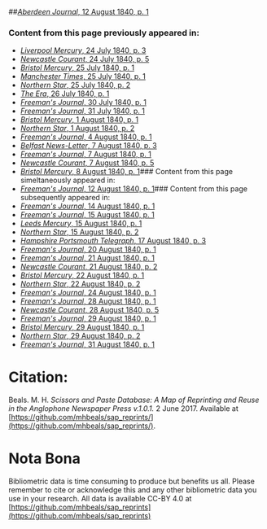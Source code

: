 ##[*Aberdeen Journal*, 12 August 1840, p. 1](https://mhbeals.github.io/sap_html/Aberdeen-Journal/Aberdeen-Journal-12-August-1840-p-1)

### Content from this page previously appeared in:
+ [*Liverpool Mercury*, 24 July 1840, p. 3](https://mhbeals.github.io/sap_html/Liverpool-Mercury/Liverpool-Mercury-24-July-1840-p-3)
+ [*Newcastle Courant*, 24 July 1840, p. 5](https://mhbeals.github.io/sap_html/Newcastle-Courant/Newcastle-Courant-24-July-1840-p-5)
+ [*Bristol Mercury*, 25 July 1840, p. 1](https://mhbeals.github.io/sap_html/Bristol-Mercury/Bristol-Mercury-25-July-1840-p-1)
+ [*Manchester Times*, 25 July 1840, p. 1](https://mhbeals.github.io/sap_html/Manchester-Times/Manchester-Times-25-July-1840-p-1)
+ [*Northern Star*, 25 July 1840, p. 2](https://mhbeals.github.io/sap_html/Northern-Star/Northern-Star-25-July-1840-p-2)
+ [*The Era*, 26 July 1840, p. 1](https://mhbeals.github.io/sap_html/The-Era/The-Era-26-July-1840-p-1)
+ [*Freeman's Journal*, 30 July 1840, p. 1](https://mhbeals.github.io/sap_html/Freeman's-Journal/Freeman's-Journal-30-July-1840-p-1)
+ [*Freeman's Journal*, 31 July 1840, p. 1](https://mhbeals.github.io/sap_html/Freeman's-Journal/Freeman's-Journal-31-July-1840-p-1)
+ [*Bristol Mercury*, 1 August 1840, p. 1](https://mhbeals.github.io/sap_html/Bristol-Mercury/Bristol-Mercury-1-August-1840-p-1)
+ [*Northern Star*, 1 August 1840, p. 2](https://mhbeals.github.io/sap_html/Northern-Star/Northern-Star-1-August-1840-p-2)
+ [*Freeman's Journal*, 4 August 1840, p. 1](https://mhbeals.github.io/sap_html/Freeman's-Journal/Freeman's-Journal-4-August-1840-p-1)
+ [*Belfast News-Letter*, 7 August 1840, p. 3](https://mhbeals.github.io/sap_html/Belfast-News-Letter/Belfast-News-Letter-7-August-1840-p-3)
+ [*Freeman's Journal*, 7 August 1840, p. 1](https://mhbeals.github.io/sap_html/Freeman's-Journal/Freeman's-Journal-7-August-1840-p-1)
+ [*Newcastle Courant*, 7 August 1840, p. 5](https://mhbeals.github.io/sap_html/Newcastle-Courant/Newcastle-Courant-7-August-1840-p-5)
+ [*Bristol Mercury*, 8 August 1840, p. 1](https://mhbeals.github.io/sap_html/Bristol-Mercury/Bristol-Mercury-8-August-1840-p-1)### Content from this page simeltaneously appeared in:
+ [*Freeman's Journal*, 12 August 1840, p. 1](https://mhbeals.github.io/sap_html/Freeman's-Journal/Freeman's-Journal-12-August-1840-p-1)### Content from this page subsequently appeared in:
+ [*Freeman's Journal*, 14 August 1840, p. 1](https://mhbeals.github.io/sap_html/Freeman's-Journal/Freeman's-Journal-14-August-1840-p-1)
+ [*Freeman's Journal*, 15 August 1840, p. 1](https://mhbeals.github.io/sap_html/Freeman's-Journal/Freeman's-Journal-15-August-1840-p-1)
+ [*Leeds Mercury*, 15 August 1840, p. 1](https://mhbeals.github.io/sap_html/Leeds-Mercury/Leeds-Mercury-15-August-1840-p-1)
+ [*Northern Star*, 15 August 1840, p. 2](https://mhbeals.github.io/sap_html/Northern-Star/Northern-Star-15-August-1840-p-2)
+ [*Hampshire Portsmouth Telegraph*, 17 August 1840, p. 3](https://mhbeals.github.io/sap_html/Hampshire-Portsmouth-Telegraph/Hampshire-Portsmouth-Telegraph-17-August-1840-p-3)
+ [*Freeman's Journal*, 20 August 1840, p. 1](https://mhbeals.github.io/sap_html/Freeman's-Journal/Freeman's-Journal-20-August-1840-p-1)
+ [*Freeman's Journal*, 21 August 1840, p. 1](https://mhbeals.github.io/sap_html/Freeman's-Journal/Freeman's-Journal-21-August-1840-p-1)
+ [*Newcastle Courant*, 21 August 1840, p. 2](https://mhbeals.github.io/sap_html/Newcastle-Courant/Newcastle-Courant-21-August-1840-p-2)
+ [*Bristol Mercury*, 22 August 1840, p. 1](https://mhbeals.github.io/sap_html/Bristol-Mercury/Bristol-Mercury-22-August-1840-p-1)
+ [*Northern Star*, 22 August 1840, p. 2](https://mhbeals.github.io/sap_html/Northern-Star/Northern-Star-22-August-1840-p-2)
+ [*Freeman's Journal*, 24 August 1840, p. 1](https://mhbeals.github.io/sap_html/Freeman's-Journal/Freeman's-Journal-24-August-1840-p-1)
+ [*Freeman's Journal*, 28 August 1840, p. 1](https://mhbeals.github.io/sap_html/Freeman's-Journal/Freeman's-Journal-28-August-1840-p-1)
+ [*Newcastle Courant*, 28 August 1840, p. 5](https://mhbeals.github.io/sap_html/Newcastle-Courant/Newcastle-Courant-28-August-1840-p-5)
+ [*Freeman's Journal*, 29 August 1840, p. 1](https://mhbeals.github.io/sap_html/Freeman's-Journal/Freeman's-Journal-29-August-1840-p-1)
+ [*Bristol Mercury*, 29 August 1840, p. 1](https://mhbeals.github.io/sap_html/Bristol-Mercury/Bristol-Mercury-29-August-1840-p-1)
+ [*Northern Star*, 29 August 1840, p. 2](https://mhbeals.github.io/sap_html/Northern-Star/Northern-Star-29-August-1840-p-2)
+ [*Freeman's Journal*, 31 August 1840, p. 1](https://mhbeals.github.io/sap_html/Freeman's-Journal/Freeman's-Journal-31-August-1840-p-1)
                    
# Citation: 

Beals. M. H. *Scissors and Paste Database: A Map of Reprinting and Reuse in the Anglophone Newspaper Press v.1.0.1.* 2 June 2017. Available at [https://github.com/mhbeals/sap_reprints/](https://github.com/mhbeals/sap_reprints/). 
                    
# Nota Bona

Bibliometric data is time consuming to produce but benefits us all. Please remember to cite or acknowledge this and any other bibliometric data you use in your research. All data is available CC-BY 4.0 at [https://github.com/mhbeals/sap_reprints](https://github.com/mhbeals/sap_reprints)